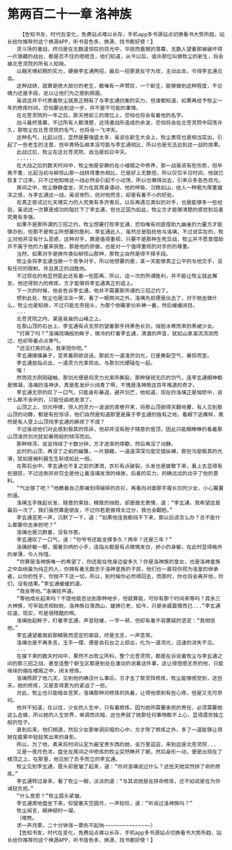 # 第两百二十一章 洛神族
        【告知书友，时代在变化，免费站点难以长存，手机app多书源站点切换看书大势所趋，站长给你推荐的这个换源APP，听书音色多、换源、找书都好使！】
       灵斗场的激战，终归是在无数道惊叹的目光中，华丽而震撼的落幕，无数人望着那被破坏得一片狼藉的战台，都是忍不住的咂咂舌，他们知道，从今以后，或许那位叫做牧尘的新生，将会被北苍灵院的所有人知晓。
       以融天境初期的实力，硬接李玄通两招，最后一招更是反守为攻，主动出击，令得李玄通见血。
       这种战绩，就算是绝大部分的老生，都唯有一声赞叹，一个新生，能够做到这种程度，不论魄力还是手段，足以让他们为之感到佩服。
       虽说这并不代表着牧尘就真正拥有了与李玄通抗衡的实力，但谁都知道，如果再给予牧尘一年的修炼时间，恐怕要达到这一步，并不是不可能的事情。
       在北苍灵院的一年之后，那天榜前三的席位上，恐怕也将会有着他的名字。
       战斗最终落幕，不过所有人都清楚，这场激战所造成的余波，恐怕将会在北苍灵院中回荡许久，那牧尘在北苍灵院的名气，也将会一飞冲天。
       这种名气，比起以往，显然是要强盛太多，虽说在新生大会上，牧尘表现也是相当突出，引起了一些老生的注意，但毕竟杨弘根本没可能与李玄通相比，所以也是无法达到这一战的效果。
       此战过后，牧尘在这北苍灵院，自当是如日中天。
       ......
       在大战之后的数天时间中，牧尘倒是安静的在小楼阁之中修养，那一战虽说有些伤势，但毕竟不重，比起当初与柳惊山那一战拼得重伤相比，已是好上无数倍，所以仅仅半日时间，他就已恢复了过来，只不过他知晓这一战必然会引起不小动荡，所以也懒得出去，引来众多各色目光。
       房间之中，牧尘静静盘坐，灵力在其周身涌动，他的呼吸，沉稳如山，给人一种极为厚重雄浑之感，与李玄通这一战，虽说惨烈，但对他而言，却是有着不小的好处。
       在真正尝试过化天境实力的人究竟有多厉害后，以后再遇见类似的对手，也是能够多一些经验，虽说这一次算是成功的阻拦下了李玄通，但也正因为如此，牧尘方才能够清楚的感觉到后者究竟有多强。
       如果不是那所谓的三招之约，牧尘想要打败李玄通，恐怕唯有彻底借助九幽雀的力量方才能够办到，但那不是牧尘所想要的胜利，李玄通此人，虽然总是阻扰他与洛璃，不过说实在的，牧尘对他并没有什么恶感，这种对手，算是值得重视，只要不是那种生死交战，牧尘并不愿意借助并不属于他的力量来获胜，那是他的骄傲，也是对一个值得重视的对手的的尊重。
       当然，如果对手是换作类似柳惊山那种，那牧尘自然是得不择手段。
       牧尘会将李玄通当做一个竞争对手，所以他想要的是，某一天能够真正公平的与他交手，没有任何的限制，并且真正的战胜他。
       不过现在的他显然距此还有着一些距离，所以，这一次的所谓胜利，并不能让牧尘就此懈怠，他还得努力的修炼，方才能够将李玄通真正的追上。
       下一次的时候，他会告诉李玄通，他并不需要那所谓的三招之约了。
       想到此处，牧尘也是淡淡一笑，看了一眼房间之外，洛璃先前便是出去了，对于她去做什么，牧尘也是知晓，不过只能无奈摇头，为那个倒霉家伙祈祷一番，然后缓缓闭目。
       ...
       北苍灵院之内，某座高耸的山峰之上。
       在那山顶的石台上，李玄通有点无奈的望着那手持黑色长剑，俏脸冰寒而来的黑裙少女。
       “打爽了吗？”洛璃琉璃般的眸子，微冷的盯着李玄通，清澈的声音，犹如山泉溪流流淌而过，但却带着点点寒气。
       “还没打爽的话，我来陪你吧。”
       李玄通摸摸鼻子，苦笑着刚欲说话，那前方一道凌厉剑光，已是撕裂空气，暴掠而至。
       李玄通屈指点出，一道灵力光束掠出，与那剑光硬碰在一起。
       嗤！
       然而双方刚刚碰触，那剑光便是将灵力光束所撕裂，那种锋锐无匹的剑气，连李玄通眼神都是微凝，洛璃的洛神诀，真是愈发炉火纯青了啊，不愧是洛神族这百年难遇的奇才。
       李玄通无奈的叹了一口气，只能身形暴退，避开剑芒，他知道，现在的洛璃正是恼怒中，说什么都不会听的，只能任由她发泄了。
       山顶之上，剑光呼啸，惊人的灵力一波波的席卷开来，将那山顶掀得天翻地覆，有人见到那山顶的动静，都是有些惊讶，他们自然是知道那里是属于李玄通的独有之地，看眼下这模样，竟然是有人登上山顶找李玄通的麻烦了不成？
       不过虽说他们对此感到极其的惊异，但却并没有胆子随意的登顶，因此只能眼睁睁的看着那山顶凌厉剑光犹如暴雨般的倾泻而出。
       那种倾泻，足足持续了十数分钟，方才逐渐的停歇，然后再没了动静。
       此时的山顶，再没了之前的幽雅，一片狼藉，一道道深深沟壑交错纵横，那些沟壑极其的光滑，犹如是被利器生生斩成如此一般。
       在那石台中，李玄通也不复之前的潇洒，衣衫有点破裂，头发也是披散下来，看上去显得有些狼狈，不过这倒并非完全是他让着洛璃发泄的缘故，后者的实力，的确远远的出乎了他的意料。
       “气出够了吧？”他瞧着自己那被划得破碎的衣衫，再看向对面那手握长剑的少女，小心翼翼的道。
       洛璃玉手挽起长发，随意的束拢，精致的俏脸，却是面无表情，道：“李玄通，我希望这是最后一次了，我们虽然算是朋友，不过你若是做得太过分，我也会翻脸。”
       李玄通苦笑一声，沉默了一下，道：“如果他连我都挡不下来，那以后该怎么办？总不能什么都要你去承担吧？”
       洛璃也是沉默着，没有作答。
       李玄通叹了一口气，道：“你爷爷还能支撑多久？两年？还是三年？”
       洛璃娇躯一颤，握着剑柄的小手，连指尖都是有点微微发白，娇小的身躯，在此时显得格外的单薄，令人怜惜。
       “你算是洛神族唯一的希望了，你还能在他身边留多久？你是洛神族的皇女，也是洛神皇族之中血统最为纯正的人，你拥有着无数忠于洛神皇族的子民，他们也一直将你视为洛皇的继承者，以你的性子，你抛不下这一切，所以，到时候你必然得回去，而那时，你也将会离开他，你们，没有结果。”李玄通缓缓的道。
       “我会等他。”洛璃轻声道。
       “等他成长起来吗？不提他能否达到那种地步，但就算能，可你有那个时间来等吗？其余三大神族，可早就虎视眈眈，洛神族日落西山，雄狮已老，如今，只是余威震慑而已...”李玄通叹道，现实，可是很残酷的啊。
       洛璃抬起眸子，盯着李玄通，声音轻缓，一字一顿，但却有着不容置疑的坚定：“我相信他。”
       李玄通望着面前那精致而坚定的面容，终是无言，一声苦笑。
       洛璃也是不再多言，玉手一摆，便是自石台之上掠出，化为一道流光，迅速的消失不见。
       ...
       在接下来的数天时间中，果然不出牧尘所料，整个北苍灵院，都是在诉说着牧尘与李玄通之间的那三招之战，甚至连整个新生区都是到处在激动的说着这件事，这让得倍感无奈的他，只能继续的缩在楼阁之中，闭关修炼。
       洛璃照顾了他几天，见到他的确没什么事后，方才去了聚灵阵修炼，牧尘能够感觉到，这些天，她的修炼，又是变得更为的紧迫了一些。
       对此，牧尘也只能暗自苦笑，洛璃那种对修炼的执着，让得他感到有些心疼，但是又无可奈何。
       他并不知道，在以往，少女的人生中，只有着修炼，因为她所需要承担的责任，必须需要她这么去做，所以她的人生世界，单调而灰暗，这也养就了她那任何事物都不上心，显得遗世独立般的性子。
       直到后来，他们相遇，然后少女那单调灰暗的心中，方才除了修炼之外，多了一道能够让得她在疲累中轻轻笑出来的身影。
       所以，为了他，素来将时间认定为最宝贵东西的她，会万里迢迢，来到这座北苍灵院...
       又是一夜月色浓，盘坐在房间之中修炼的牧尘突然睁开了眼，然后身形一动，便是出现在了楼顶之上，在那里，他见到了负手而立的李玄通。
       牧尘见到李玄通，眉头却是皱了起来，道：“你对洛璃说过什么？这些天她突然拼了命的修炼。”
       李玄通转过身来，看了牧尘一眼，淡淡的道：“与其说她是在拼命修炼，还不如说是在为你减轻负担。”
       “什么意思？”牧尘眉头紧皱。
       李玄通席地盘坐下来，仰望着天空圆月，一声轻叹，道：“听说过洛神族吗？”
       牧尘闻言，眼神顿时一凝。
       （嗷熬。
       求一声月票，二十分钟涨一票伤不起呐~~~~~~~~~~~~~~~）
       【告知书友，时代在变化，免费站点难以长存，手机app多书源站点切换看书大势所趋，站长给你推荐的这个换源APP，听书音色多、换源、找书都好使！】